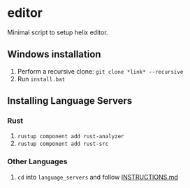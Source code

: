 # editor
Minimal script to setup helix editor.

## Windows installation

1. Perform a recursive clone: `git clone *link* --recursive`
2. Run `install.bat`

## Installing Language Servers

### Rust

1. `rustup component add rust-analyzer`
2. `rustup component add rust-src`

### Other Languages

1. `cd` into `language_servers` and follow [INSTRUCTIONS.md](./language_servers/INSTRUCTIONS.md)
